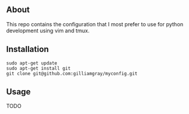 ## About
This repo contains the configuration that I most prefer to use for python development using vim and tmux.

## Installation
```
sudo apt-get update
sudo apt-get install git
git clone git@github.com:gilliamgray/myconfig.git
```

## Usage
TODO
